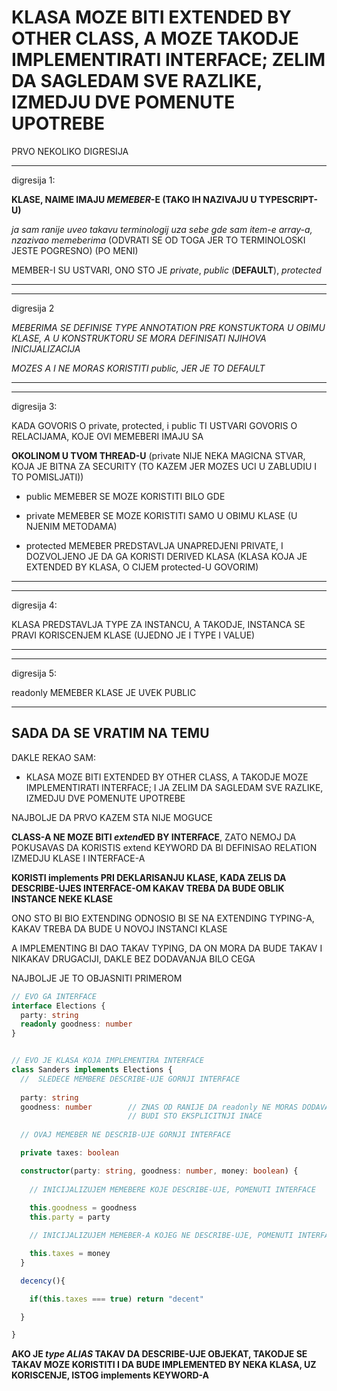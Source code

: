 # KLASA MOZE BITI EXTENDED BY OTHER CLASS, A MOZE TAKODJE IMPLEMENTIRATI INTERFACE; ZELIM DA SAGLEDAM SVE RAZLIKE, IZMEDJU DVE POMENUTE UPOTREBE

PRVO NEKOLIKO DIGRESIJA

******

digresija 1:

**KLASE, NAIME IMAJU *MEMEBER*-E (TAKO IH NAZIVAJU U TYPESCRIPT-U)**

*ja sam ranije uveo takavu terminologij uza sebe gde sam item-e array-a, nzazivao memeberima* (ODVRATI SE OD TOGA JER TO TERMINOLOSKI JESTE POGRESNO) (PO MENI)

MEMBER-I SU USTVARI, ONO STO JE *private*, *public* (**DEFAULT**), *protected*

******

******

digresija 2

*MEBERIMA SE DEFINISE TYPE ANNOTATION PRE KONSTUKTORA U OBIMU KLASE, A U KONSTRUKTORU SE MORA DEFINISATI NJIHOVA INICIJALIZACIJA*

*MOZES A I NE MORAS KORISTITI public, JER JE TO DEFAULT*

******

******

digresija 3:

KADA GOVORIS O private, protected, i public TI USTVARI GOVORIS O RELACIJAMA, KOJE OVI MEMEBERI IMAJU SA

**OKOLINOM U TVOM THREAD-U** (private NIJE NEKA MAGICNA STVAR, KOJA JE BITNA ZA SECURITY (TO KAZEM JER MOZES UCI U ZABLUDIU I TO POMISLJATI))

- public MEMEBER SE MOZE KORISTITI BILO GDE

- private MEMEBER SE MOZE KORISTITI SAMO U OBIMU KLASE (U NJENIM METODAMA)

- protected MEMEBER PREDSTAVLJA UNAPREDJENI PRIVATE, I DOZVOLJENO JE DA GA KORISTI DERIVED KLASA (KLASA KOJA JE EXTENDED BY KLASA, O CIJEM protected-U GOVORIM)

******

******

digresija 4:

KLASA PREDSTAVLJA TYPE ZA INSTANCU, A TAKODJE, INSTANCA SE PRAVI KORISCENJEM KLASE (UJEDNO JE I TYPE I VALUE)

******

******

digresija 5:

readonly MEMEBER KLASE JE UVEK PUBLIC

******

## SADA DA SE VRATIM NA TEMU

DAKLE REKAO SAM:

- KLASA MOZE BITI EXTENDED BY OTHER CLASS, A TAKODJE MOZE IMPLEMENTIRATI INTERFACE; I JA ZELIM DA SAGLEDAM SVE RAZLIKE, IZMEDJU DVE POMENUTE UPOTREBE

NAJBOLJE DA PRVO KAZEM STA NIJE MOGUCE

**CLASS-A NE MOZE BITI *extend*ED BY INTERFACE**, ZATO NEMOJ DA POKUSAVAS DA KORISTIS extend KEYWORD DA BI DEFINISAO RELATION IZMEDJU KLASE I INTERFACE-A

**KORISTI **implements** PRI DEKLARISANJU KLASE, KADA ZELIS DA DESCRIBE-UJES INTERFACE-OM KAKAV TREBA DA BUDE OBLIK INSTANCE NEKE KLASE**

ONO STO BI BIO EXTENDING ODNOSIO BI SE NA EXTENDING TYPING-A, KAKAV TREBA DA BUDE U NOVOJ INSTANCI KLASE

A IMPLEMENTING BI DAO TAKAV TYPING, DA ON MORA DA BUDE TAKAV I NIKAKAV DRUGACIJI, DAKLE BEZ DODAVANJA BILO CEGA

NAJBOLJE JE TO OBJASNITI PRIMEROM

```typescript
// EVO GA INTERFACE
interface Elections {
  party: string
  readonly goodness: number
}


// EVO JE KLASA KOJA IMPLEMENTIRA INTERFACE
class Sanders implements Elections {
  //  SLEDECE MEMBERE DESCRIBE-UJE GORNJI INTERFACE
  
  party: string
  goodness: number        // ZNAS OD RANIJE DA readonly NE MORAS DODAVATI (ALI MOZDA BI I TREBALO)
                          // BUDI STO EKSPLICITNJI INACE
  
  // OVAJ MEMEBER NE DESCRIB-UJE GORNJI INTERFACE

  private taxes: boolean

  constructor(party: string, goodness: number, money: boolean) {
    
    // INICIJALIZUJEM MEMEBERE KOJE DESCRIBE-UJE, POMENUTI INTERFACE
    
    this.goodness = goodness
    this.party = party

    // INICIJALIZUJEM MEMEBER-A KOJEG NE DESCRIBE-UJE, POMENUTI INTERFACE

    this.taxes = money
  }

  decency(){

    if(this.taxes === true) return "decent"

  }

}
```

**AKO JE *type ALIAS* TAKAV DA DESCRIBE-UJE OBJEKAT, TAKODJE SE TAKAV MOZE KORISTITI I DA BUDE IMPLEMENTED BY NEKA KLASA, UZ KORISCENJE, ISTOG implements KEYWORD-A**